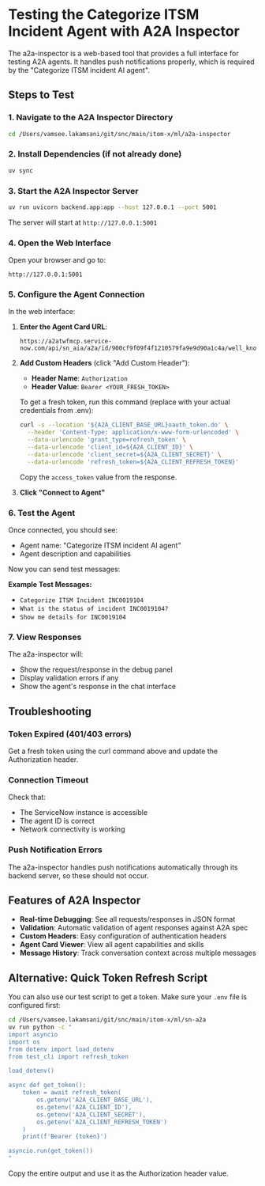 # Testing the Categorize ITSM Incident Agent with A2A Inspector

The a2a-inspector is a web-based tool that provides a full interface for testing A2A agents. It handles push notifications properly, which is required by the "Categorize ITSM incident AI agent".

## Steps to Test

### 1. Navigate to the A2A Inspector Directory

```bash
cd /Users/vamsee.lakamsani/git/snc/main/itom-x/ml/a2a-inspector
```

### 2. Install Dependencies (if not already done)

```bash
uv sync
```

### 3. Start the A2A Inspector Server

```bash
uv run uvicorn backend.app:app --host 127.0.0.1 --port 5001
```

The server will start at `http://127.0.0.1:5001`

### 4. Open the Web Interface

Open your browser and go to:
```
http://127.0.0.1:5001
```

### 5. Configure the Agent Connection

In the web interface:

1. **Enter the Agent Card URL**:
   ```
   https://a2atwfmcp.service-now.com/api/sn_aia/a2a/id/900cf9f09f4f1210579fa9e9d90a1c4a/well_known/agent_json
   ```

2. **Add Custom Headers** (click "Add Custom Header"):
   - **Header Name**: `Authorization`
   - **Header Value**: `Bearer <YOUR_FRESH_TOKEN>`

   To get a fresh token, run this command (replace with your actual credentials from .env):
   ```bash
   curl -s --location '${A2A_CLIENT_BASE_URL}oauth_token.do' \
     --header 'Content-Type: application/x-www-form-urlencoded' \
     --data-urlencode 'grant_type=refresh_token' \
     --data-urlencode 'client_id=${A2A_CLIENT_ID}' \
     --data-urlencode 'client_secret=${A2A_CLIENT_SECRET}' \
     --data-urlencode 'refresh_token=${A2A_CLIENT_REFRESH_TOKEN}'
   ```

   Copy the `access_token` value from the response.

3. **Click "Connect to Agent"**

### 6. Test the Agent

Once connected, you should see:
- Agent name: "Categorize ITSM incident AI agent"
- Agent description and capabilities

Now you can send test messages:

**Example Test Messages:**
- `Categorize ITSM Incident INC0019104`
- `What is the status of incident INC0019104?`
- `Show me details for INC0019104`

### 7. View Responses

The a2a-inspector will:
- Show the request/response in the debug panel
- Display validation errors if any
- Show the agent's response in the chat interface

## Troubleshooting

### Token Expired (401/403 errors)
Get a fresh token using the curl command above and update the Authorization header.

### Connection Timeout
Check that:
- The ServiceNow instance is accessible
- The agent ID is correct
- Network connectivity is working

### Push Notification Errors
The a2a-inspector handles push notifications automatically through its backend server, so these should not occur.

## Features of A2A Inspector

- **Real-time Debugging**: See all requests/responses in JSON format
- **Validation**: Automatic validation of agent responses against A2A spec
- **Custom Headers**: Easy configuration of authentication headers
- **Agent Card Viewer**: View all agent capabilities and skills
- **Message History**: Track conversation context across multiple messages

## Alternative: Quick Token Refresh Script

You can also use our test script to get a token. Make sure your `.env` file is configured first:

```bash
cd /Users/vamsee.lakamsani/git/snc/main/itom-x/ml/sn-a2a
uv run python -c "
import asyncio
import os
from dotenv import load_dotenv
from test_cli import refresh_token

load_dotenv()

async def get_token():
    token = await refresh_token(
        os.getenv('A2A_CLIENT_BASE_URL'),
        os.getenv('A2A_CLIENT_ID'),
        os.getenv('A2A_CLIENT_SECRET'),
        os.getenv('A2A_CLIENT_REFRESH_TOKEN')
    )
    print(f'Bearer {token}')

asyncio.run(get_token())
"
```

Copy the entire output and use it as the Authorization header value.
